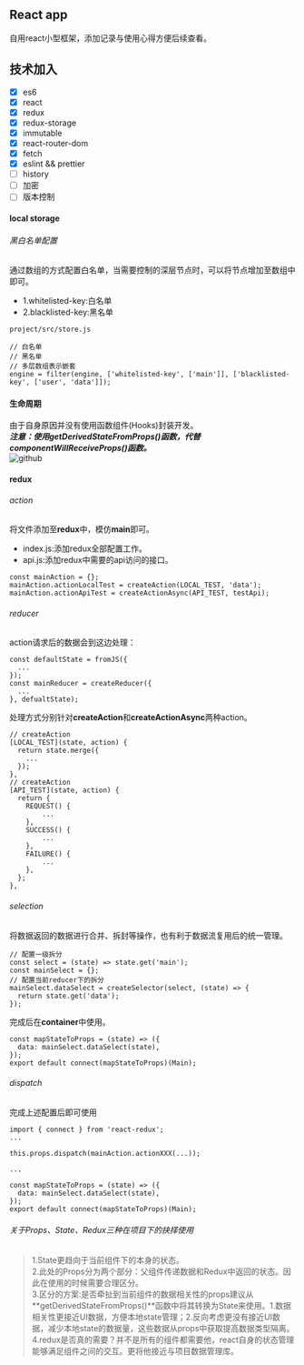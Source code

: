 React app
---
自用react小型框架，添加记录与使用心得方便后续查看。

## 技术加入
* [x] es6
* [x] react
* [x] redux
* [x] redux-storage
* [x] immutable
* [x] react-router-dom
* [x] fetch
* [x] eslint && prettier
* [ ] history
* [ ] 加密
* [ ] 版本控制

#### local storage

###### 黑白名单配置
  通过数组的方式配置白名单，当需要控制的深层节点时，可以将节点增加至数组中即可。
* 1.whitelisted-key:白名单
* 2.blacklisted-key:黑名单
```
project/src/store.js

// 白名单
// 黑名单
// 多层数组表示嵌套
engine = filter(engine, ['whitelisted-key', ['main']], ['blacklisted-key', ['user', 'data']]);
```


#### 生命周期
由于自身原因并没有使用函数组件(Hooks)封装开发。  
***注意：使用getDerivedStateFromProps()函数，代替componentWillReceiveProps()函数。***  
![github](https://yangandmore.github.io/img/ReactLifecycle/1.png)

#### redux

###### action

将文件添加至**redux**中，模仿**main**即可。

* index.js:添加redux全部配置工作。
* api.js:添加redux中需要的api访问的接口。

```
const mainAction = {};
mainAction.actionLocalTest = createAction(LOCAL_TEST, 'data');
mainAction.actionApiTest = createActionAsync(API_TEST, testApi);
```

###### reducer
action请求后的数据会到这边处理：
```
const defaultState = fromJS({
  ...
});
const mainReducer = createReducer({
  ...
}, defualtState);
```

处理方式分别针对**createAction**和**createActionAsync**两种action。
```
// createAction
[LOCAL_TEST](state, action) {
  return state.merge({
    ...
  });
},
// createAction
[API_TEST](state, action) {
  return {
    REQUEST() {
        ...
    },
    SUCCESS() {
        ...
    },
    FAILURE() {
        ...
    },
  };
},
```

###### selection
将数据返回的数据进行合并、拆封等操作，也有利于数据流复用后的统一管理。
```
// 配置一级拆分
const select = (state) => state.get('main');
const mainSelect = {};
// 配置当前reducer下的拆分
mainSelect.dataSelect = createSelector(select, (state) => {
  return state.get('data');
});
```
完成后在**container**中使用。
```
const mapStateToProps = (state) => ({
  data: mainSelect.dataSelect(state),
});
export default connect(mapStateToProps)(Main);
```
###### dispatch
完成上述配置后即可使用
```
import { connect } from 'react-redux';
...

this.props.dispatch(mainAction.actionXXX(...));

...

const mapStateToProps = (state) => ({
  data: mainSelect.dataSelect(state),
});
export default connect(mapStateToProps)(Main);
```

###### 关于Props、State、Redux三种在项目下的抉择使用
> 1.State更趋向于当前组件下的本身的状态。  
> 2.此处的Props分为两个部分：父组件传递数据和Redux中返回的状态。因此在使用的时候需要合理区分。  
> 3.区分的方案:是否牵扯到当前组件的数据相关性的props建议从**getDerivedStateFromProps()**函数中将其转换为State来使用。1.数据相关性更接近UI数据，方便本地state管理；2.反向考虑更没有接近UI数据，减少本地state的数据量，这些数据从props中获取提高数据类型隔离。  
> 4.redux是否真的需要？并不是所有的组件都需要他，react自身的状态管理能够满足组件之间的交互。更将他接近与项目数据管理库。  

